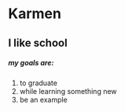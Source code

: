 # Karmen
## I like school
##### my goals are:
1. to graduate
2. while learning something new
3. be an example
